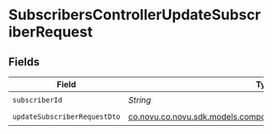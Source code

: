 # SubscribersControllerUpdateSubscriberRequest


## Fields

| Field                                                                                                                     | Type                                                                                                                      | Required                                                                                                                  | Description                                                                                                               |
| ------------------------------------------------------------------------------------------------------------------------- | ------------------------------------------------------------------------------------------------------------------------- | ------------------------------------------------------------------------------------------------------------------------- | ------------------------------------------------------------------------------------------------------------------------- |
| `subscriberId`                                                                                                            | *String*                                                                                                                  | :heavy_check_mark:                                                                                                        | N/A                                                                                                                       |
| `updateSubscriberRequestDto`                                                                                              | [co.novu.co.novu.sdk.models.components.UpdateSubscriberRequestDto](../../models/components/UpdateSubscriberRequestDto.md) | :heavy_check_mark:                                                                                                        | N/A                                                                                                                       |